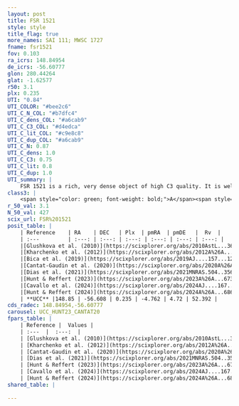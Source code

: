 ```yaml
---
layout: post
title: FSR 1521
style: style
title_flag: true
more_names: SAI 111; MWSC 1727
fname: fsr1521
fov: 0.103
ra_icrs: 148.84954
de_icrs: -56.60777
glon: 280.44264
glat: -1.62577
r50: 3.1
plx: 0.235
UTI: "0.84"
UTI_COLOR: "#bee2c6"
UTI_C_N_COL: "#b7dfc4"
UTI_C_dens_COL: "#a6cab9"
UTI_C_C3_COL: "#d4edca"
UTI_C_lit_COL: "#c9e8c8"
UTI_C_dup_COL: "#a6cab9"
UTI_C_N: 0.87
UTI_C_dens: 1.0
UTI_C_C3: 0.75
UTI_C_lit: 0.8
UTI_C_dup: 1.0
UTI_summary: |
    FSR 1521 is a rich, very dense object of high C3 quality. It is well-studied in the literature.
class3: |
    <span style="color: green; font-weight: bold;">A</span><span style="color: #FFC300; font-weight: bold;">B</span>
r_50_val: 3.1
N_50_val: 427
scix_url: FSR%201521
posit_table: |
    | Reference    | RA    | DEC   | Plx  | pmRA  | pmDE   |  Rv  |
    | :---         | :---: | :---: | :---: | :---: | :---: | :---: |
    |[Glushkova et al. (2010)](https://scixplorer.org/abs/2010AstL...36...75G) | 148.844 | -56.604 | -- | -- | -- | -- |
    |[Kharchenko et al. (2012)](https://scixplorer.org/abs/2012A%26A...543A.156K) | 148.83 | -56.615 | -- | -8.92 | 6.1 | -- |
    |[Bica et al. (2019)](https://scixplorer.org/abs/2019AJ....157...12B) | 148.847 | -56.608 | -- | -- | -- | -- |
    |[Cantat-Gaudin et al. (2020)](https://scixplorer.org/abs/2020A%26A...640A...1C) | 148.852 | -56.605 | 0.201 | -4.886 | 4.467 | -- |
    |[Dias et al. (2021)](https://scixplorer.org/abs/2021MNRAS.504..356D) | 148.846 | -56.601 | 0.189 | -4.8 | 4.595 | -- |
    |[Hunt & Reffert (2023)](https://scixplorer.org/abs/2023A%26A...673A.114H) | 148.83 | -56.617 | 0.251 | -4.696 | 4.799 | 49.744 |
    |[Cavallo et al. (2024)](https://scixplorer.org/abs/2024AJ....167...12C) | 148.844 | -56.592 | 0.237 | -- | -- | -- |
    |[Hunt & Reffert (2024)](https://scixplorer.org/abs/2024A%26A...686A..42H) | 148.83 | -56.617 | 0.251 | -4.696 | 4.799 | 49.744 |
    | **UCC** |148.85 | -56.608 | 0.235 | -4.762 | 4.72 | 52.392 | 
cds_radec: 148.84954,-56.60777
carousel: UCC_HUNT23_CANTAT20
fpars_table: |
    | Reference |  Values |
    | :---  |  :---:  |
    | [Glushkova et al. (2010)](https://scixplorer.org/abs/2010AstL...36...75G) | `E(B-V)=0.9, Dm=13.0, Age=9.45` |
    | [Kharchenko et al. (2012)](https://scixplorer.org/abs/2012A%26A...543A.156K) | `e_bv=0.375, distance=1499, log_age=8.705` |
    | [Cantat-Gaudin et al. (2020)](https://scixplorer.org/abs/2020A%26A...640A...1C) | `AVNN=2.72, DMNN=13.47, AgeNN=9.72` |
    | [Dias et al. (2021)](https://scixplorer.org/abs/2021MNRAS.504..356D) | `Av=3.198, Dist=6535, logage=9.104, [Fe/H]=0.178` |
    | [Hunt & Reffert (2023)](https://scixplorer.org/abs/2023A%26A...673A.114H) | `AV50=3.54, diffAV50=2.94, MOD50=12.788, logAge50=9.178` |
    | [Cavallo et al. (2024)](https://scixplorer.org/abs/2024AJ....167...12C) | `AV50=3.04, dMod50=13.81, logAge50=9.07, [Fe/H]50=-0.23` |
    | [Hunt & Reffert (2024)](https://scixplorer.org/abs/2024A%26A...686A..42H) | `MassJ=3412.09` |
shared_table: |
    
---
```

